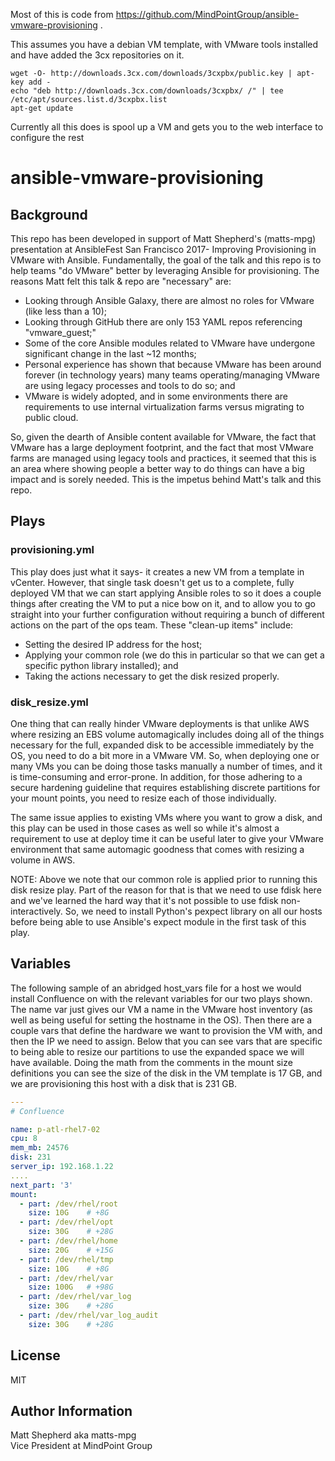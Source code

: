 Most of this is code from https://github.com/MindPointGroup/ansible-vmware-provisioning .

This assumes you have a debian VM template, with VMware tools installed and have added the 3cx repositories on it.

```
wget -O- http://downloads.3cx.com/downloads/3cxpbx/public.key | apt-key add -
echo "deb http://downloads.3cx.com/downloads/3cxpbx/ /" | tee /etc/apt/sources.list.d/3cxpbx.list
apt-get update
```

Currently all this does is spool up a VM and gets you to the web interface to configure the rest 

# ansible-vmware-provisioning

## Background
This repo has been developed in support of Matt Shepherd's (matts-mpg) presentation at AnsibleFest San Francisco 2017- Improving Provisioning in VMware with Ansible. Fundamentally, the goal of the talk and this repo is to help teams "do VMware" better by leveraging Ansible for provisioning. The reasons Matt felt this talk & repo are "necessary" are:
* Looking through Ansible Galaxy, there are almost no roles for VMware (like less than a 10);
* Looking through GitHub there are only 153 YAML repos referencing "vmware_guest;"
* Some of the core Ansible modules related to VMware have undergone significant change in the last ~12 months;
* Personal experience has shown that because VMware has been around forever (in technology years) many teams operating/managing VMware are using legacy processes and tools to do so; and
* VMware is widely adopted, and in some environments there are requirements to use internal virtualization farms versus migrating to public cloud.

So, given the dearth of Ansible content available for VMware, the fact that VMware has a large deployment footprint, and the fact that most VMware farms are managed using legacy tools and practices, it seemed that this is an area where showing people a better way to do things can have a big impact and is sorely needed. This is the impetus behind Matt's talk and this repo.

## Plays
### provisioning.yml
This play does just what it says- it creates a new VM from a template in vCenter. However, that single task doesn't get us to a complete, fully deployed VM that we can start applying Ansible roles to so it does a couple things after creating the VM to put a nice bow on it, and to allow you to go straight into your further configuration without requiring a bunch of different actions on the part of the ops team. These "clean-up items" include:
* Setting the desired IP address for the host;
* Applying your common role (we do this in particular so that we can get a specific python library installed); and
* Taking the actions necessary to get the disk resized properly.

### disk_resize.yml
One thing that can really hinder VMware deployments is that unlike AWS where resizing an EBS volume automagically includes doing all of the things necessary for the full, expanded disk to be accessible immediately by the OS, you need to do a bit more in a VMware VM. So, when deploying one or many VMs you can be doing those tasks manually a number of times, and it is time-consuming and error-prone. In addition, for those adhering to a secure hardening guideline that requires establishing discrete partitions for your mount points, you need to resize each of those individually.

The same issue applies to existing VMs where you want to grow a disk, and this play can be used in those cases as well so while it's almost a requirement to use at deploy time it can be useful later to give your VMware environment that same automagic goodness that comes with resizing a volume in AWS.

NOTE: Above we note that our common role is applied prior to running this disk resize play. Part of the reason for that is that we need to use fdisk here and we've learned the hard way that it's not possible to use fdisk non-interactively. So, we need to install Python's pexpect library on all our hosts before being able to use Ansible's expect module in the first task of this play.

## Variables
The following sample of an abridged host_vars file for a host we would install Confluence on with the relevant variables for our two plays shown. The name var just gives our VM a name in the VMware host inventory (as well as being useful for setting the hostname in the OS). Then there are a couple vars that define the hardware we want to provision the VM with, and then the IP we need to assign. Below that you can see vars that are specific to being able to resize our partitions to use the expanded space we will have available. Doing the math from the comments in the mount size definitions you can see the size of the disk in the VM template is 17 GB, and we are provisioning this host with a disk that is 231 GB.
```yaml
---
# Confluence

name: p-atl-rhel7-02
cpu: 8
mem_mb: 24576
disk: 231
server_ip: 192.168.1.22
....
next_part: '3'
mount:
  - part: /dev/rhel/root
    size: 10G    # +8G
  - part: /dev/rhel/opt
    size: 30G    # +28G
  - part: /dev/rhel/home
    size: 20G    # +15G
  - part: /dev/rhel/tmp
    size: 10G    # +8G
  - part: /dev/rhel/var
    size: 100G   # +98G
  - part: /dev/rhel/var_log
    size: 30G    # +28G
  - part: /dev/rhel/var_log_audit
    size: 30G    # +28G
```

## License
MIT

## Author Information
Matt Shepherd aka matts-mpg<br>
Vice President at MindPoint Group
